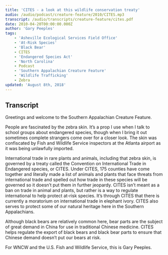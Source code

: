 ```yaml
---
title: 'CITES - a look at this wildlife conservation treaty'
audio: /audio/podcast/creature-feature/2010/CITES.mp3
transcript: /audio/transcripts/creature-feature/cites.pdf
date: 2010-04-20T00:00:00.000Z
author: 'Gary Peeples'
tags:
    - 'Asheville Ecological Services Field Office'
    - 'At-Risk Species'
    - 'Black Bear'
    - CITES
    - 'Endangered Species Act'
    - 'North Carolina'
    - Podcast
    - 'Southern Appalachian Creature Feature'
    - 'Wildlife Trafficking'
    - Zebra
updated: 'August 8th, 2018'
---
```


## Transcript

Greetings and welcome to the Southern Appalachian Creature Feature.

People are fascinated by the zebra skin. It’s a prop I use when I talk to school groups about endangered species, though when I bring it out sometimes complete strangers come over for a closer look. The skin was confiscated by Fish and Wildlife Service inspectors at the Atlanta airport as it was being unlawfully imported.

International trade in rare plants and animals, including that zebra skin, is governed by a treaty called the Convention on International Trade in Endangered species, or CITES. Under CITES, 175 counties have come together and literally made a list of animals and plants that face threats from international trade and spelled out how trade in these species will be governed so it doesn’t put them in further jeopardy. CITES isn’t meant as a ban on trade in animal and plants, but rather is a way to regulate international to help protect at-risk species.  It’s through CITES that there is currently a moratorium on international trade in elephant ivory.  CITES also serves to protect some of our natural heritage here in the Southern Appalachians.

Although black bears are relatively common here, bear parts are the subject of great demand in China for use in traditional Chinese medicine. CITES helps regulate the export of black bears and black bear parts to ensure that Chinese demand doesn’t put our bears at risk.

For WNCW and the U.S. Fish and Wildlife Service, this is Gary Peeples.